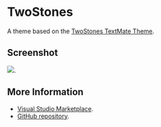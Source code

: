 # TwoStones

A theme based on the [TwoStones TextMate Theme](http://colorsublime.com/theme/TwoStones).


## Screenshot
![](https://raw.githubusercontent.com/gerane/VSCodeThemes/master/gerane.Theme-TwoStones/screenshot.png).


## More Information
* [Visual Studio Marketplace](https://marketplace.visualstudio.com/items/gerane.Theme-TwoStones).
* [GitHub repository](https://github.com/gerane/VSCodeThemes).
